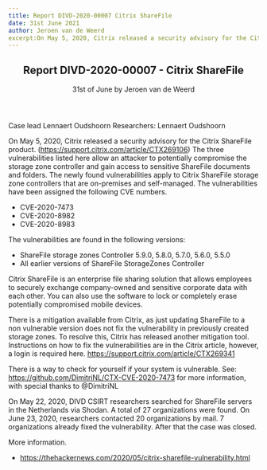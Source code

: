 ```yaml
---
title: Report DIVD-2020-00007 Citrix ShareFile
date: 31st June 2021
author: Jeroen van de Weerd
excerpt:On May 5, 2020, Citrix released a security advisory for the Citrix ShareFile product. The vulnerabilities allow an attacker to potentially compromise the storage zone controller and gain access to sensitive ShareFile documents and folders.
---
```

<header>
    <h2>Report DIVD-2020-00007 - Citrix ShareFile</h2>
    <span>31st of June by Jeroen van de Weerd</span>
</header>
Case lead Lennaert Oudshoorn
Researchers: Lennaert Oudshoorn

On May 5, 2020, Citrix released a security advisory for the Citrix ShareFile product. (https://support.citrix.com/article/CTX269106) The three vulnerabilities listed here allow an attacker to potentially compromise the storage zone controller and gain access to sensitive ShareFile documents and folders. The newly found vulnerabilities apply to Citrix ShareFile storage zone controllers that are on-premises and self-managed. The vulnerabilities have been assigned the following CVE numbers.

- CVE-2020-7473
- CVE-2020-8982
- CVE-2020-8983

The vulnerabilities are found in the following versions:
- ShareFile storage zones Controller 5.9.0, 5.8.0, 5.7.0, 5.6.0, 5.5.0
- All earlier versions of ShareFile StorageZones Controller

Citrix ShareFile is an enterprise file sharing solution that allows employees to securely exchange company-owned and sensitive corporate data with each other. You can also use the software to lock or completely erase potentially compromised mobile devices.

There is a mitigation available from Citrix, as just updating ShareFile to a non vulnerable version does not fix the vulnerability in previously created storage zones. To resolve this, Citrix has released another mitigation tool. Instructions on how to fix the vulnerabilities are in the Citrix article, however, a login is required here. https://support.citrix.com/article/CTX269341

There is a way to check for yourself if your system is vulnerable.
See: https://github.com/DimitriNL/CTX-CVE-2020-7473 for more information, with special thanks to @DimitriNL

On May 22, 2020, DIVD CSIRT researchers searched for ShareFile servers in the Netherlands via Shodan. A total of 27 organizations were found. On June 23, 2020, researchers contacted 20 organizations by mail. 7 organizations already fixed the vulnerability. After that the case was closed.

More information.
- https://thehackernews.com/2020/05/citrix-sharefile-vulnerability.html
